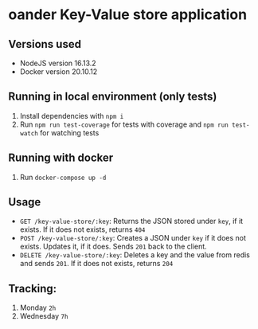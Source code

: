 # oander Key-Value store application

## Versions used

-   NodeJS version 16.13.2
-   Docker version 20.10.12

## Running in local environment (only tests)

1. Install dependencies with `npm i`
2. Run `npm run test-coverage` for tests with coverage and `npm run test-watch` for watching tests

## Running with docker

1. Run `docker-compose up -d`

## Usage

-   `GET /key-value-store/:key`: Returns the JSON stored under `key`, if it exists. If it does not exists, returns `404`
-   `POST /key-value-store/:key`: Creates a JSON under `key` if it does not exists. Updates it, if it does. Sends `201` back to the client.
-   `DELETE /key-value-store/:key`: Deletes a key and the value from redis and sends `201`. If it does not exists, returns `204`

## Tracking:

1. Monday `2h`
2. Wednesday `7h`
